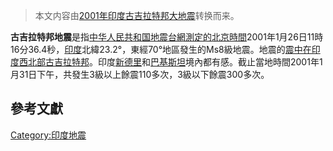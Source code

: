> 本文内容由[2001年印度古吉拉特邦大地震](https://zh.wikipedia.org/wiki/2001年印度古吉拉特邦大地震)转换而来。


**古吉拉特邦地震**是指[中华人民共和国地震台網測定的](https://zh.wikipedia.org/wiki/中华人民共和国 "wikilink")[北京時間](https://zh.wikipedia.org/wiki/北京時間 "wikilink")2001年1月26日11時16分36.4秒，[印度](../Page/印度.md "wikilink")北緯23.2°，東經70°地區發生的Ms8級地震。地震的[震中在印度西北部](https://zh.wikipedia.org/wiki/震中 "wikilink")[古吉拉特邦](../Page/古吉拉特邦.md "wikilink")。印度[新德里](../Page/新德里.md "wikilink")和[巴基斯坦](../Page/巴基斯坦.md "wikilink")境內都有感。截止當地時間2001年1月31日下午，共發生3級以上餘震110多次，3級以下餘震300多次。

## 參考文獻

[Category:印度地震](https://zh.wikipedia.org/wiki/Category:印度地震 "wikilink")